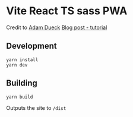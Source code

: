 # Vite React TS sass PWA

<!-- [![Netlify Status](https://api.netlify.com/api/v1/badges/c01eaf1e-2dd9-4cf5-aa66-e131f0eeffed/deploy-status)](https://app.netlify.com/sites/vite-offline-pwa/deploys) -->

Credit to [Adam Dueck](https://github.com/adueck)
[Blog post - tutorial](https://adueck.github.io/blog/caching-everything-for-totally-offline-pwa-vite-react/)

## Development

```
yarn install
yarn dev
```

## Building

```
yarn build
```

Outputs the site to `/dist`
